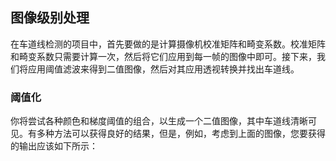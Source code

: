 ## 图像级别处理

在车道线检测的项目中，首先要做的是计算摄像机校准矩阵和畸变系数。校准矩阵和畸变系数只需要计算一次，然后将它们应用到每一帧的图像中即可。接下来，我们将应用阈值滤波来得到二值图像，然后对其应用透视转换并找出车道线。

### 阈值化

你将尝试各种颜色和梯度阈值的组合，以生成一个二值图像，其中车道线清晰可见。有多种方法可以获得良好的结果，但是，例如，考虑到上面的图像，您要获得的输出应该如下所示：










